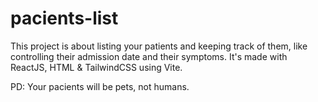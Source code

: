 # pacients-list
This project is about listing your patients and keeping track of them, like controlling their admission date and their symptoms. 
It's made with ReactJS, HTML & TailwindCSS using Vite.

PD: Your pacients will be pets, not humans.
